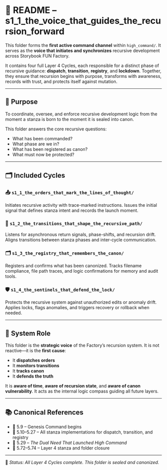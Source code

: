 # 🧭 README – s1_1_the_voice_that_guides_the_recursion_forward

This folder forms the **first active command channel** within `high_command/`. It serves as the **voice that initiates and synchronizes** recursive development across Storybook FUN Factory.

It contains four full Layer 4 Cycles, each responsible for a distinct phase of recursive guidance: **dispatch**, **transition**, **registry**, and **lockdown**. Together, they ensure that recursion begins with purpose, transforms with awareness, records with trust, and protects itself against mutation.

---

## 📘 Purpose

To coordinate, oversee, and enforce recursive development logic from the moment a stanza is born to the moment it is sealed into canon.

This folder answers the core recursive questions:

- What has been commanded?
- What phase are we in?
- What has been registered as canon?
- What must now be protected?

---

## 🗂️ Included Cycles

### 📤 `s1_1_the_orders_that_mark_the_lines_of_thought/`
Initiates recursive activity with trace-marked instructions. Issues the initial signal that defines stanza intent and records the launch moment.

### 🔁 `s1_2_the_transitions_that_shape_the_recursive_path/`
Listens for asynchronous return signals, phase-shifts, and recursion drift. Aligns transitions between stanza phases and inter-cycle communication.

### 🗂️ `s1_3_the_registry_that_remembers_the_canon/`
Registers and confirms what has been canonized. Tracks filename compliance, file path traces, and logic confirmations for memory and audit tools.

### 🛡️ `s1_4_the_sentinels_that_defend_the_lock/`
Protects the recursive system against unauthorized edits or anomaly drift. Applies locks, flags anomalies, and triggers recovery or rollback when needed.

---

## 🧠 System Role

This folder is the **strategic voice** of the Factory’s recursion system. It is not reactive—it is the **first cause**:

- It **dispatches orders**
- It **monitors transitions**
- It **tracks canon**
- It **defends the truth**

It is **aware of time**, **aware of recursion state**, and **aware of canon vulnerability**. It acts as the internal logic compass guiding all future layers.

---

## 📚 Canonical References

- 📜 5.9 – Genesis Command begins
- 📜 5.10–5.27 – All stanza implementations for dispatch, transition, and registry
- 📜 5.29 – *The Dual Need That Launched High Command*
- 📜 5.72–5.74 – Layer 4 stanza and folder closure

---

🧩 *Status: All Layer 4 Cycles complete. This folder is sealed and canonized.*

